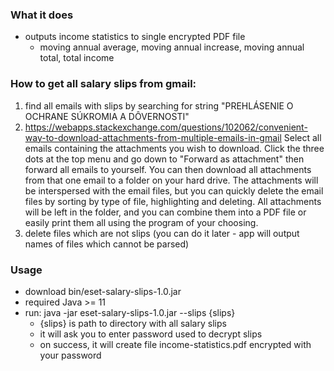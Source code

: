 ### What it does
- outputs income statistics to single encrypted PDF file
  - moving annual average, moving annual increase, moving annual total, total income

### How to get all salary slips from gmail:
1. find all emails with slips by searching for string "PREHLÁSENIE O OCHRANE SÚKROMIA A DÔVERNOSTI"
2. https://webapps.stackexchange.com/questions/102062/convenient-way-to-download-attachments-from-multiple-emails-in-gmail
   Select all emails containing the attachments you wish to download.
   Click the three dots at the top menu and go down to "Forward as attachment" then forward all emails to yourself.
   You can then download all attachments from that one email to a folder on your hard drive. The attachments will be
   interspersed with the email files, but you can quickly delete the email files by sorting by type of file, highlighting
   and deleting. All attachments will be left in the folder, and you can combine them into a PDF file or easily print
   them all using the program of your choosing.
3. delete files which are not slips (you can do it later - app will output names of files which cannot be parsed)

### Usage
- download bin/eset-salary-slips-1.0.jar
- required Java >= 11
- run: java -jar eset-salary-slips-1.0.jar --slips {slips}
  - {slips} is path to directory with all salary slips
  - it will ask you to enter password used to decrypt slips
  - on success, it will create file income-statistics.pdf encrypted with your password
